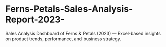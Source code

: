 # Ferns-Petals-Sales-Analysis-Report-2023-
Sales Analysis Dashboard of Ferns &amp; Petals (2023) — Excel-based insights on product trends, performance, and business strategy.
